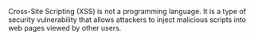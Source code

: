 Cross-Site Scripting (XSS) is not a programming language. It is a type of security vulnerability that allows attackers to inject malicious scripts into web pages viewed by other users.